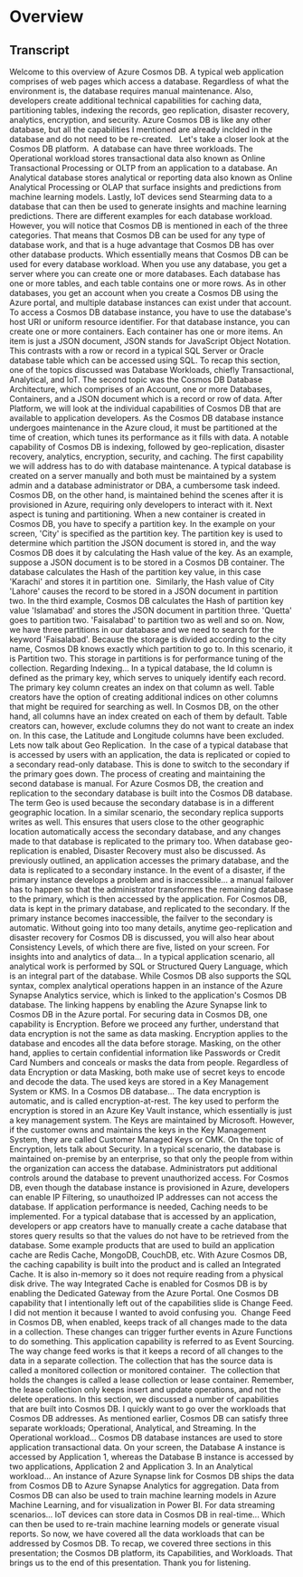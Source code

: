 # Overview

## Transcript

Welcome to this overview of Azure Cosmos DB.
A typical web application comprises of web pages which access a database. Regardless of what the environment is, the database requires manual maintenance. Also, developers create additional technical capabilities for caching data, partitioning tables, indexing the records, geo replication, disaster recovery, analytics, encryption, and security.
Azure Cosmos DB is like any other database, but all the capabilities I mentioned are already inclded in the database and do not need to be re-created.  
Let's take a closer look at the Cosmos DB platform. 
A database can have three workloads.
The Operational workload stores transactional data also known as Online Transactional Processing or OLTP from an application to a database.
An Analytical database stores analytical or reporting data also known as Online Analytical Processing or OLAP that surface insights and predictions from machine learning models.
Lastly, IoT devices send Stearming data to a database that can then be used to generate insights and machine learning predictions.
There are different examples for each database workload. However, you will notice that Cosmos DB is mentioned in each of the three categories. That means that Cosmos DB can be used for any type of database work, and that is a huge advantage that Cosmos DB has over other database products.
Which essentially means that Cosmos DB can be used for every database workload.
When you use any database, you get a server where you can create one or more databases.
Each database has one or more tables, and each table contains one or more rows.
As in other databases, you get an account when you create a Cosmos DB using the Azure portal, and multiple database instances can exist under that account.
To access a Cosmos DB database instance, you have to use the database's host URI or uniform resource identifier.
For that database instance, you can create one or more containers.
Each container has one or more items. An item is just a JSON document, JSON stands for JavaScript Object Notation. This contrasts with a row or record in a typical SQL Server or Oracle database table which can be accessed using SQL.
To recap this section, one of the topics discussed was Database Workloads, chiefly Transactional, Analytical, and IoT.
The second topic was the Cosmos DB Database Architecture, which comprises of an Account, one or more Databases, Containers, and a JSON document which is a record or row of data.
After Platform, we will look at the individual capabilities of Cosmos DB that are available to application developers.
As the Cosmos DB database instance undergoes maintenance in the Azure cloud, it must be partitioned at the time of creation, which tunes its performance as it fills with data. A notable capability of Cosmos DB is indexing, followed by geo-replication, disaster recovery, analytics, encryption, security, and caching.
The first capability we will address has to do with database maintenance.
A typical database is created on a server manually and both must be maintained by a system admin and a database administrator or DBA, a cumbersome task indeed.
Cosmos DB, on the other hand, is maintained behind the scenes after it is provisioned in Azure, requiring only developers to interact with it.
Next aspect is tuning and partitioning.
When a new container is created in Cosmos DB, you have to specify a partition key. In the example on your screen, 'City' is specified as the partition key. The partition key is used to determine which partition the JSON document is stored in, and the way Cosmos DB does it by calculating the Hash value of the key.
As an example, suppose a JSON document is to be stored in a Cosmos DB container. The database calculates the Hash of the partition key value, in this case 'Karachi' and stores it in partition one. 
Similarly, the Hash value of City 'Lahore' causes the record to be stored in a JSON document in partition two.
In the third example, Cosmos DB calculates the Hash of partition key value 'Islamabad' and stores the JSON document in partition three.
'Quetta' goes to partition two.
'Faisalabad' to partition two as well and so on.
Now, we have three partitions in our database and we need to search for the keyword 'Faisalabad'. Because the storage is divided according to the city name, Cosmos DB knows exactly which partition to go to. In this scenario, it is Partition two. This storage in partitions is for performance tuning of the collection.
Regarding Indexing...
In a typical database, the Id column is defined as the primary key, which serves to uniquely identify each record. The primary key column creates an index on that column as well. Table creators have the option of creating additional indices on other columns that might be required for searching as well.
In Cosmos DB, on the other hand, all columns have an index created on each of them by default.
Table creators can, however, exclude columns they do not want to create an index on. In this case, the Latitude and Longitude columns have been excluded.
Lets now talk about Geo Replication. 
In the case of a typical database that is accessed by users with an application, the data is replicated or copied to a secondary read-only database. This is done to switch to the secondary if the primary goes down. The process of creating and maintaining the second database is manual.
For Azure Cosmos DB, the creation and replication to the secondary database is built into the Cosmos DB database. The term Geo is used because the secondary database is in a different geographic location.
In a similar scenario, the secondary replica supports writes as well. This ensures that users close to the other geographic location automatically access the secondary database, and any changes made to that database is replicated to the primary too.
When database geo-replication is enabled, Disaster Recovery must also be discussed.
As previously outlined, an application accesses the primary database, and the data is replicated to a secondary instance.
In the event of a disaster, if the primary instance develops a problem and is inaccessible...
a manual failover has to happen so that the administrator transformes the remaining database to the primary, which is then accessed by the application.
For Cosmos DB, data is kept in the primary database, and replicated to the secondary.
If the primary instance becomes inaccessible, the failver to the secondary is automatic.
Without going into too many details, anytime geo-replication and disaster recovery for Cosmos DB is discussed, you will also hear about Consistency Levels, of which there are five, listed on your screen.
For insights into and analytics of data...
In a typical application scenario, all analytical work is performed by SQL or Structured Query Language, which is an integral part of the database.
While Cosmos DB also supports the SQL syntax, complex analytical operations happen in an instance of the Azure Synapse Analytics service, which is linked to the application's Cosmos DB database. The linking happens by enabling the Azure Synapse link to Cosmos DB in the Azure portal.
For securing data in Cosmos DB, one capability is Encryption.
Before we proceed any further, understand that data encryption is not the same as data masking.
Encryption applies to the database and encodes all the data before storage.
Masking, on the other hand, applies to certain confidential information like Passwords or Credit Card Numbers and conceals or masks the data from people.
Regardless of data Encryption or data Masking, both make use of secret keys to encode and decode the data. The used keys are stored in a Key Management System or KMS.
In a Cosmos DB database...
The data encryption is automatic, and is called encryption-at-rest. The key used to perform the encryption is stored in an Azure Key Vault instance, which essentially is just a key management system.
The Keys are maintained by Microsoft.
However, if the customer owns and maintains the keys in the Key Management System, they are called Customer Managed Keys or CMK.
On the topic of Encryption, lets talk about Security.
In a typical scenario, the database is maintained on-premise by an enterprise, so that only the people from within the organization can access the database. Administrators put additional controls around the database to prevent unauthorized access.
For Cosmos DB, even though the database instance is provisioned in Azure, developers can enable IP Filtering, so unauthoized IP addresses can not access the database.
If application performance is needed, Caching needs to be implemented.
For a typical database that is accessed by an application, developers or app creators have to manually create a cache database that stores query results so that the values do not have to be retrieved from the database.
Some example products that are used to build an application cache are Redis Cache, MongoDB, CouchDB, etc.
With Azure Cosmos DB, the caching capability is built into the product and is called an Integrated Cache. It is also in-memory so it does not require reading from a physical disk drive.
The way Integrated Cache is enabled for Cosmos DB is by enabling the Dedicated Gateway from the Azure Portal.
One Cosmos DB capability that I intentionally left out of the capabilities slide is Change Feed. I did not mention it because I wanted to avoid confusing you. 
Change Feed in Cosmos DB, when enabled, keeps track of all changes made to the data in a collection.
These changes can trigger further events in Azure Functions to do something.
This application capability is referred to as Event Sourcing.
The way change feed works is that it keeps a record of all changes to the data in a separate collection.
The collection that has the source data is called a monitored collection or monitored container. 
The collection that holds the changes is called a lease collection or lease container.
Remember, the lease collection only keeps insert and update operations, and not the delete operations.
In this section, we discussed a number of capabilities that are built into Cosmos DB.
I quickly want to go over the workloads that Cosmos DB addresses.
As mentioned earlier, Cosmos DB can satisfy three separate workloads; Operational, Analytical, and Streaming.
In the Operational workload...
Cosmos DB database instances are used to store application transactional data.
On your screen, the Database A instance is accessed by Application 1, whereas the Database B instance is accessed by two applications, Application 2 and Application 3.
In an Analytical workload...
An instance of Azure Synapse link for Cosmos DB ships the data from Cosmos DB to Azure Synapse Analytics for aggregation.
Data from Cosmos DB can also be used to train machine learning models in Azure Machine Learning, and for visualization in Power BI.
For data streaming scenarios...
IoT devices can store data in Cosmos DB in real-time...
Which can then be used to re-train machine learning models or generate visual reports.
So now, we have covered all the data workloads that can be addressed by Cosmos DB.
To recap, we covered three sections in this presentation; the Cosmos DB platform, its Capabilities, and Workloads.
That brings us to the end of this presentation. Thank you for listening.
